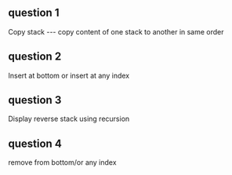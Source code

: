 ## question 1
Copy stack --- copy content of one stack to another in same order

## question 2
Insert at bottom or insert at any index

## question 3
Display reverse stack using recursion

## question 4
remove from bottom/or any index